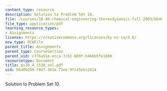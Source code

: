 ```yaml
---
content_type: resource
description: Solution to Problem Set 10.
file: /courses/10-40-chemical-engineering-thermodynamics-fall-2003/bb409259f0df361e72ee9fc45eb12414_ps10_4_1538_sol.pdf
file_type: application/pdf
learning_resource_types:
- Assignments
license: https://creativecommons.org/licenses/by-nc-sa/4.0/
ocw_type: OCWFile
parent_title: Assignments
parent_type: CourseSection
parent_uid: c776a51e-ecca-7cb1-889f-b466b5fe1890
resourcetype: Document
title: ps10_4_1538_sol.pdf
uid: bb409259-f0df-361e-72ee-9fc45eb12414
---
```

Solution to Problem Set 10.